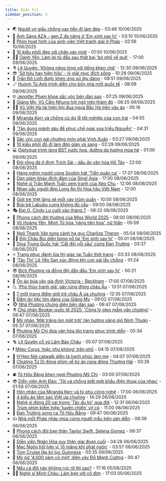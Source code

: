 ```yaml
---
title: Giải trí
sidebar_position: 5
---
```


<!-- vnexpress-giai-tri:START -->
- 🌏 [Người vợ giấu chồng vay tiền đi làm đẹp](https://vnexpress.net/nguoi-vo-giau-chong-vay-tien-di-lam-dep-4896760.html) - 03:46 10/06/2025
- 💫 [Ánh Sáng AZA - gen Z đa năng ở &#39;Em xinh say hi&#39;](https://vnexpress.net/anh-sang-aza-gen-z-da-nang-o-em-xinh-say-hi-4896670.html) - 03:10 10/06/2025
- 🌮 [Phim hoạt hình của sinh viên Việt tranh giải ở Pháp](https://vnexpress.net/phim-hoat-hinh-cua-sinh-vien-viet-tranh-giai-o-phap-4896578.html) - 02:56 10/06/2025
- 🧠 [10 kiểu phối đẹp với chân váy midi](https://vnexpress.net/10-kieu-phoi-dep-voi-chan-vay-midi-4890047.html) - 01:50 10/06/2025
- 👨‍🏫 [Oanh Yến: Làm lại từ đầu sau thất bại &#39;bỏ phố về quê&#39;](https://vnexpress.net/oanh-yen-lam-lai-tu-dau-sau-that-bai-bo-pho-ve-que-4896424.html) - 17:00 09/06/2025
- ⚗️ [Lệ Quyên: &#39;Không nặng lòng với tiếng khen chê&#39;](https://vnexpress.net/le-quyen-khong-nang-long-voi-tieng-khen-che-4894486.html) - 12:30 09/06/2025
- 😎 [&#39;Sở hữu hay hiện hữu&#39; - lý giải mục đích sống](https://vnexpress.net/so-huu-hay-hien-huu-ly-giai-muc-dich-song-4896123.html) - 10:28 09/06/2025
- 🫣 [Trần Đô Linh được khen ứng xử dịu dàng](https://vnexpress.net/tran-do-linh-duoc-khen-ung-xu-diu-dang-4896278.html) - 08:51 09/06/2025
- 🪄 [Huỳnh Tú Anh trình diễn cho bốn nhà mốt quốc tế](https://vnexpress.net/huynh-tu-anh-trinh-dien-cho-bon-nha-mot-quoc-te-4896324.html) - 08:09 09/06/2025
- 🤓 [Jennifer Phạm khoe sắc vóc bên dàn sao](https://vnexpress.net/jennifer-pham-khoe-sac-voc-ben-dan-sao-4896383.html) - 07:25 09/06/2025
- 🫶 [Giáng My, Vũ Cẩm Nhung hội ngộ trên thảm đỏ](https://vnexpress.net/giang-my-vu-cam-nhung-hoi-ngo-tren-tham-do-4896406.html) - 06:25 09/06/2025
- 🧑‍🏫 [Vũ Việt Hà tái hiện hội đua ngựa Bắc Hà trên váy áo](https://vnexpress.net/vu-viet-ha-tai-hien-hoi-dua-ngua-bac-ha-tren-vay-ao-4896423.html) - 05:16 09/06/2025
- 🦄 [Miranda Kerr và chồng cũ dự lễ tốt nghiệp của con trai](https://vnexpress.net/miranda-kerr-va-chong-cu-du-le-tot-nghiep-cua-con-trai-4896338.html) - 04:55 09/06/2025
- 💫 [&#39;Tận dụng mảnh gãy để phục chế ngai vua triều Nguyễn&#39;](https://vnexpress.net/tan-dung-manh-gay-de-phuc-che-ngai-vua-trieu-nguyen-4896396.html) - 04:31 09/06/2025
- 🎊 [Sắc vóc con gái chưởng môn phái Vịnh Xuân](https://vnexpress.net/sac-voc-con-gai-chuong-mon-phai-vinh-xuan-4896117.html) - 03:27 09/06/2025
- 👹 [10 kiểu phối đồ đi làm đơn giản và sang](https://vnexpress.net/10-kieu-phoi-do-di-lam-don-gian-va-sang-4894530.html) - 02:29 09/06/2025
- 💻 [Diptyque trình làng BST nước hoa, dưỡng da hương mùa hè](https://vnexpress.net/diptyque-trinh-lang-bst-nuoc-hoa-duong-da-huong-mua-he-4896237.html) - 01:00 09/06/2025
- 🤡 [Đôi rồng đá ở đình Trích Sài - dấu ấn văn hóa Hồ Tây](https://vnexpress.net/doi-rong-da-o-dinh-trich-sai-dau-an-van-hoa-ho-tay-4895912.html) - 22:00 08/06/2025
- 🥰 [Hàng nghìn người cùng Soobin hát &#39;Tiến quân ca&#39;](https://vnexpress.net/hang-nghin-nguoi-cung-soobin-hat-tien-quan-ca-4896144.html) - 17:37 08/06/2025
- 🚀 [Dàn giám khảo đình đám của Sing! Asia](https://vnexpress.net/dan-giam-khao-dinh-dam-cua-sing-asia-4896104.html) - 17:00 08/06/2025
- 📝 [Nghệ sĩ Trần Mạnh Tuấn xem tranh của Xèo Chu](https://vnexpress.net/nghe-si-tran-manh-tuan-xem-tranh-cua-xeo-chu-4896065.html) - 12:06 08/06/2025
- 🐲 [Nhan sắc người đẹp Long An thi Hoa hậu Việt Nam](https://vnexpress.net/nhan-sac-nguoi-dep-long-an-thi-hoa-hau-viet-nam-4896087.html) - 12:00 08/06/2025
- 🎃 [Giới trẻ Việt lăng xê mốt váy trùm quần](https://vnexpress.net/gioi-tre-viet-lang-xe-mot-vay-trum-quan-4893908.html) - 10:00 08/06/2025
- 🤠 [Búp bê Labubu cung không đủ cầu](https://vnexpress.net/bup-be-labubu-cung-khong-du-cau-4896056.html) - 09:00 08/06/2025
- 🎭 [Đạt G, Cindy Lư cưới vào tháng 7](https://vnexpress.net/dat-g-cindy-lu-cuoi-vao-thang-7-4896072.html) - 08:32 08/06/2025
- 🧰 [Phong cách đời thường của Miss World 2025](https://vnexpress.net/phong-cach-doi-thuong-cua-miss-world-2025-4896011.html) - 08:00 08/06/2025
- 🦍 [Võ Hoàng Yến, Minh Tú hóa &#39;nàng tiên hoa&#39;, nữ thần](https://vnexpress.net/vo-hoang-yen-minh-tu-hoa-nang-tien-hoa-nu-than-4896054.html) - 05:59 08/06/2025
- 🌝 [Ngô Thanh Vân tung cảnh hạ gục Charlize Theron](https://vnexpress.net/ngo-thanh-van-tung-canh-ha-guc-charlize-theron-4892574.html) - 05:54 08/06/2025
- 🧑‍💻 [Đội Châu Bùi diễn bùng nổ tại &#39;Em xinh say hi&#39;](https://vnexpress.net/doi-chau-bui-dien-bung-no-tai-em-xinh-say-hi-4896044.html) - 05:01 08/06/2025
- 🥸 [Diva Trung Quốc hát &#39;Cắt đôi nỗi sầu&#39; cùng Đan Trường](https://vnexpress.net/diva-trung-quoc-hat-cat-doi-noi-sau-cung-dan-truong-4895994.html) - 03:37 08/06/2025
- 🔥 [Trang phục đánh lừa thị giác tại Tuần thời trang](https://vnexpress.net/trang-phuc-danh-lua-thi-giac-tai-tuan-thoi-trang-4896019.html) - 03:33 08/06/2025
- 🐎 [&#39;Tây Thi&#39; Lê Yến San xúc động khi con gái lấy chồng](https://vnexpress.net/tay-thi-le-yen-san-xuc-dong-khi-con-gai-lay-chong-4895986.html) - 01:24 08/06/2025
- 😎 [Bích Phương và đồng đội dẫn đầu &#39;Em xinh say hi&#39;](https://vnexpress.net/bich-phuong-va-dong-doi-dan-dau-em-xinh-say-hi-4895951.html) - 00:21 08/06/2025
- 🦄 [Ồn ào bủa vây gia đình Victoria - Beckham](https://vnexpress.net/on-ao-bua-vay-gia-dinh-victoria-beckham-4895681.html) - 17:00 07/06/2025
- 🌜 [&#39;Phù thủy tranh giả&#39; gây rúng động châu Âu](https://vnexpress.net/phu-thuy-tranh-gia-gay-rung-dong-chau-au-4892488.html) - 13:51 07/06/2025
- 🚦 [7 mốt trang điểm giới trẻ châu Á ưa chuộng](https://vnexpress.net/7-mot-trang-diem-gioi-tre-chau-a-ua-chuong-4892134.html) - 12:35 07/06/2025
- 🧐 [Đầm dự tiệc tôn dáng của Giáng My](https://vnexpress.net/dam-du-tiec-ton-dang-cua-giang-my-4895771.html) - 09:02 07/06/2025
- 🐵 [Nhã Phương chưng diện bên dàn sao](https://vnexpress.net/nha-phuong-chung-dien-ben-dan-sao-4895661.html) - 06:47 07/06/2025
- ⚗️ [Chủ nhân Booker quốc tế 2025: &#39;Công lý gieo mầm văn chương&#39;](https://vnexpress.net/chu-nhan-booker-quoc-te-2025-cong-ly-gieo-mam-van-chuong-4895762.html) - 06:47 07/06/2025
- 👺 [Mỹ nhân &#39;Mặt trăng ôm mặt trời&#39; tận hưởng nắng gió Ninh Thuận](https://vnexpress.net/my-nhan-mat-trang-om-mat-troi-tan-huong-nang-gio-ninh-thuan-4895795.html) - 05:37 07/06/2025
- 🌊 [Phương Mỹ Chi đưa văn hóa lên trang phục trình diễn](https://vnexpress.net/phuong-my-chi-dua-van-hoa-len-trang-phuc-trinh-dien-4895764.html) - 05:34 07/06/2025
- 🪜 [Lệ Quyên cổ vũ Lâm Bảo Châu](https://vnexpress.net/le-quyen-co-vu-lam-bao-chau-4895701.html) - 05:07 07/06/2025
- 🕴 [Miley Cyrus &#39;mặc như không&#39; trên phố](https://vnexpress.net/miley-cyrus-mac-nhu-khong-tren-pho-4895740.html) - 04:15 07/06/2025
- 💃 [H&#39;Hen Niê catwalk diễn tả hạnh phúc làm mẹ](https://vnexpress.net/h-hen-nie-catwalk-dien-ta-hanh-phuc-lam-me-4895750.html) - 04:07 07/06/2025
- 🦄 [Chương Tử Di đóng phim về kỳ án rúng động Thượng Hải](https://vnexpress.net/chuong-tu-di-dong-phim-ve-ky-an-rung-dong-thuong-hai-4895704.html) - 03:26 07/06/2025
- ⛽️ [Tô Hữu Bằng khen ngợi Phương Mỹ Chi](https://vnexpress.net/to-huu-bang-khen-ngoi-phuong-my-chi-4895653.html) - 03:00 07/06/2025
- 😎 [Diễn viên Anh Đào: &#39;Tôi và chồng biết mật khẩu điện thoại của nhau&#39;](https://vnexpress.net/dien-vien-anh-dao-toi-va-chong-biet-mat-khau-dien-thoai-cua-nhau-4891904.html) - 01:58 07/06/2025
- 🌊 [Hôn nhân của Miranda Kerr và tỷ phú công nghệ](https://vnexpress.net/hon-nhan-cua-miranda-kerr-va-ty-phu-cong-nghe-4895245.html) - 17:00 06/06/2025
- 🐲 [4 kiểu áo tắm sao Việt ưa chuộng](https://vnexpress.net/4-kieu-ao-tam-sao-viet-ua-chuong-4888651.html) - 14:29 06/06/2025
- 💂 [Nghệ sĩ đóng 20 vai trong &#39;Tây du ký&#39; qua đời](https://vnexpress.net/nghe-si-dong-20-vai-trong-tay-du-ky-qua-doi-4895396.html) - 12:31 06/06/2025
- 🙉 [Trùm phim kiếm hiệp &#39;tuyên chiến&#39; vợ cũ](https://vnexpress.net/trum-phim-kiem-hiep-tuyen-chien-vo-cu-4895494.html) - 11:00 06/06/2025
- 💪 [Đan Trường song ca Tô Hữu Bằng](https://vnexpress.net/dan-truong-song-ca-to-huu-bang-4895388.html) - 09:47 06/06/2025
- 👍 [Nhà mốt Pháp nhảy múa cùng người mẫu trên sàn diễn](https://vnexpress.net/nha-mot-phap-nhay-mua-cung-nguoi-mau-tren-san-dien-4895389.html) - 08:38 06/06/2025
- 💪 [Phong cách đôi bạn thân Taylor Swift, Selena Gomez](https://vnexpress.net/phong-cach-doi-ban-than-taylor-swift-selena-gomez-4894949.html) - 06:37 06/06/2025
- 💄 [Diễn viên Ngân Hòa suy thận giai đoạn cuối](https://vnexpress.net/dien-vien-ngan-hoa-suy-than-giai-doan-cuoi-4895323.html) - 04:26 06/06/2025
- 🦩 [Mạc Ngôn hối hận vì &#39;lỗ mãng khi phát ngôn&#39;](https://vnexpress.net/mac-ngon-hoi-han-vi-lo-mang-khi-phat-ngon-4895217.html) - 03:57 06/06/2025
- 🥸 [Tom Cruise lập kỷ lục Guinness](https://vnexpress.net/tom-cruise-lap-ky-luc-guinness-4895220.html) - 03:35 06/06/2025
- 🧰 [Mỹ nữ &#39;4.000 năm có một&#39; diện váy Đỗ Mạnh Cường](https://vnexpress.net/my-nu-4-000-nam-co-mot-dien-vay-do-manh-cuong-4895179.html) - 00:47 06/06/2025
- 💼 [Nếu cả đời này không rực rỡ thì sao?](https://vnexpress.net/neu-ca-doi-nay-khong-ruc-ro-thi-sao-4894988.html) - 17:16 05/06/2025
- 🧑‍💻 [Nghệ sĩ Minh Châu: Làm bạn với cô đơn](https://vnexpress.net/nghe-si-minh-chau-lam-ban-voi-co-don-4894441.html) - 17:03 05/06/2025<!-- vnexpress-giai-tri:END -->
